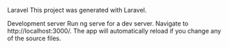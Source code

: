 Laravel
This project was generated with Laravel.

Development server
Run ng serve for a dev server. Navigate to http://localhost:3000/. The app will automatically reload if you change any of the source files.

